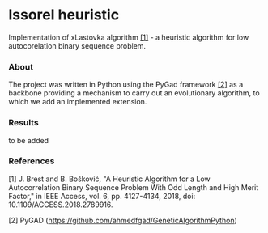 # lssorel heuristic

Implementation of xLastovka algorithm [[1]](#1) - a heuristic algorithm for low autocorelation binary sequence problem.

### About

The project was written in Python using the PyGad framework [[2]](#2)  as a backbone providing a mechanism to carry out an evolutionary algorithm, to which we add an implemented extension.

### Results

to be added

### References

<a id="1">[1]</a>  J. Brest and B. Bošković, "A Heuristic Algorithm for a Low Autocorrelation Binary Sequence Problem With Odd Length and High Merit Factor," in IEEE Access, vol. 6, pp. 4127-4134, 2018, doi: 10.1109/ACCESS.2018.2789916.
 
<a id="2">[2]</a>  PyGAD (https://github.com/ahmedfgad/GeneticAlgorithmPython)
